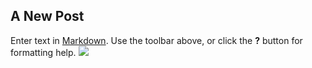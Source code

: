 ## A New Post

Enter text in [Markdown](http://daringfireball.net/projects/markdown/). Use the toolbar above, or click the **?** button for formatting help.
![]({{site.baseurl}}/https://i.redd.it/ebpw1ci1hhi11.jpg)